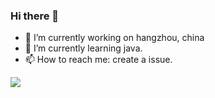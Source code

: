 ### Hi there 👋

- 🔭 I’m currently working on hangzhou, china
- 🌱 I’m currently learning java.
- 📫 How to reach me: create a issue.

![](https://github-readme-stats.vercel.app/api?username=AhahaGe&count_private=true&show_icons=true)
